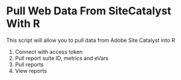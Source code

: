 Pull Web Data From SiteCatalyst With R
======================================
This script will allow you to pull data from Adobe Site Catalyst into R

1. Connect with access token
2. Pull report suite ID, metrics and eVars
3. Pull reports
4. View reports

